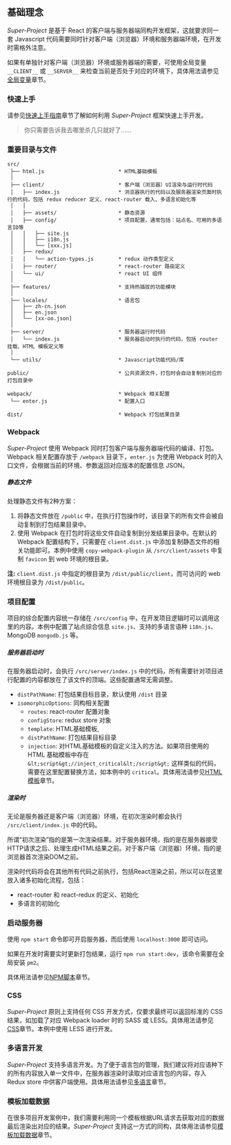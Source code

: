 ## 基础理念

*Super-Project* 是基于 React 的客户端与服务器端同构开发框架，这就要求同一套 Javascript 代码需要同时针对客户端（浏览器）环境和服务器端环境，在开发时需格外注意。

如果有单独针对客户端（浏览器）环境或服务器端的需要，可使用全局变量 `__CLIENT__` 或 `__SERVER__` 来检查当前是否处于对应的环境下，具体用法请参见[全局变量](/development/globals)章节。

### 快速上手

请参见[快速上手指南](/development/quickstart)章节了解如何利用 *Super-Project* 框架快速上手开发。

> 你只需要告诉我去哪里杀几只就好了……

### 重要目录与文件

```
src/
 ├── html.js                        * HTML基础模板
 │
 ├── client/                        * 客户端（浏览器）UI渲染与运行时代码
 │   ├── index.js                   * 浏览器执行的代码以及服务器渲染页面时执行的代码，包括 redux reducer 定义、react-router 载入、多语言初始化等
 │   │
 │   ├── assets/                    * 静态资源
 │   ├── config/                    * 项目配置，通常包括：站点名、可用的多语言ID等
 │   │   ├── site.js
 │   │   ├── i18n.js
 │   │   └── [xxx.js]
 │   ├── redux/
 │   │   └── action-types.js        * redux 动作类型定义
 │   ├── router/                    * react-router 路由定义
 │   └── ui/                        * react UI 组件
 │
 ├── features/                      * 支持热插拔的功能模块
 │
 ├── locales/                       * 语言包
 │   ├── zh-cn.json
 │   ├── en.json
 │   └── [xx-oo.json]
 │
 ├── server/                        * 服务器运行时代码
 │   └── index.js                   * 服务器启动时执行的代码，包括 router 挂载、HTML 模板定义等
 │
 └── utils/                         * Javascript功能代码/库

public/                             * 公共资源文件，打包时会自动复制到对应的打包目录中

webpack/                            * Webpack 相关配置
 └── enter.js                       * 配置入口

dist/                               * Webpack 打包结果目录
```

### Webpack

*Super-Project* 使用 Webpack 同时打包客户端与服务器端代码的编译、打包。Webpack 相关配置存放于 `/webpack` 目录下，`enter.js` 为使用 Webpack 时的入口文件，会根据当前的环境、参数返回对应版本的配置信息 JSON。

##### 静态文件

处理静态文件有2种方案：

1. 将静态文件放在 `/public` 中，在执行打包操作时，该目录下的所有文件会被自动复制到打包结果目录中。
2. 使用 Webpack 在打包时将这些文件自动复制到分发结果目录中。在默认的 Webpack 配置结构下，只需要在 `client.dist.js` 中添加复制静态文件的相关功能即可。本例中使用 `copy-webpack-plugin` 从 `/src/client/assets` 中复制 `favicon` 到 web 环境的根目录。

**注:** `client.dist.js` 中指定的根目录为 `/dist/public/client`，而可访问的 web 环境根目录为 `/dist/public`。

### 项目配置

项目的综合配置内容统一存储在 `/src/config` 中，在开发项目逻辑时可以调用这里的内容。本例中配置了站点综合信息 `site.js`、支持的多语言语种 `i18n.js`、MongoDB `mongodb.js` 等。

##### 服务器启动时

在服务器启动时，会执行 `/src/server/index.js` 中的代码，所有需要针对项目进行配置的内容都放在了该文件的顶端。这些配置通常无需调整。

* `distPathName`: 打包结果目标目录，默认使用 `/dist` 目录
* `isomorphicOptions`: 同构相关配置
  * `routes`: react-router 配置对象
  * `configStore`: redux store 对象
  * `template`: HTML基础模板,
  * `distPathName`: 打包结果目标目录
  * `injection`: 对HTML基础模板的自定义注入的方法。如果项目使用的 HTML 基础模板中存在 `&lt;script&gt;//inject_critical&lt;/script&gt;` 这样类似的代码，需要在这里配置替换方法，如本例中的 `critical`。具体用法请参见[HTML模板](/development/html)章节。

##### 渲染时

无论是服务器还是客户端（浏览器）环境，在初次渲染时都会执行 `/src/client/index.js` 中的代码。

所谓“初次渲染”指的是第一次渲染结果。对于服务器环境，指的是在服务器接受HTTP请求之后、处理生成HTML结果之前。对于客户端（浏览器）环境，指的是浏览器首次渲染DOM之前。

渲染时代码将会在其他所有代码之前执行，包括React渲染之前，所以可以在这里放入诸多初始化流程，包括：

* react-router 和 react-redux 的定义、初始化
* 多语言的初始化

### 启动服务器

使用 `npm start` 命令即可开启服务器，而后使用 `localhost:3000` 即可访问。

如果在开发时需要实时更新打包结果，运行 `npm run start:dev`，该命令需要在全局安装 `pm2`。

具体用法请参见[NPM脚本](/npm/scripts)章节。

### CSS

*Super-Project* 原则上支持任何 CSS 开发方式，仅要求最终可以返回标准的 CSS 结果，如加载了对应 Webpack loader 时的 SASS 或 LESS。具体用法请参见[CSS](/development/css)章节。本例中使用 LESS 进行开发。

### 多语言开发
*Super-Project* 支持多语言开发。为了便于语言包的管理，我们建议将对应语种下的所有内容放入单一文件中，在服务器渲染时读取对应语言包的内容，存入 Redux store 中供客户端使用。具体用法请参见[多语言](/development/i18n)章节。

### 模板加载数据

在很多项目开发案例中，我们需要利用同一个模板根据URL请求去获取对应的数据最后渲染出对应的结果。*Super-Project* 支持这一方式的同构，具体用法请参见[模板加载数据](/development/datatemplate)章节。